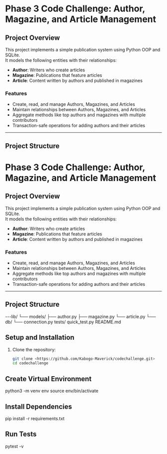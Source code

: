 # Phase 3 Code Challenge: Author, Magazine, and Article Management

## Project Overview

This project implements a simple publication system using Python OOP and SQLite.  
It models the following entities with their relationships:

- **Author**: Writers who create articles  
- **Magazine**: Publications that feature articles  
- **Article**: Content written by authors and published in magazines  

### Features

- Create, read, and manage Authors, Magazines, and Articles  
- Maintain relationships between Authors, Magazines, and Articles  
- Aggregate methods like top authors and magazines with multiple contributors  
- Transaction-safe operations for adding authors and their articles  

---

## Project Structure
# Phase 3 Code Challenge: Author, Magazine, and Article Management

## Project Overview

This project implements a simple publication system using Python OOP and SQLite.  
It models the following entities with their relationships:

- **Author**: Writers who create articles  
- **Magazine**: Publications that feature articles  
- **Article**: Content written by authors and published in magazines  

### Features

- Create, read, and manage Authors, Magazines, and Articles  
- Maintain relationships between Authors, Magazines, and Articles  
- Aggregate methods like top authors and magazines with multiple contributors  
- Transaction-safe operations for adding authors and their articles  

---

## Project Structure
---lib/
└── models/
├── author.py
├── magazine.py
└── article.py
└── db/
└── connection.py
tests/
quick_test.py
README.md

## Setup and Installation

1. Clone the repository:

   ```bash
   git clone <https://github.com/Kabogo-Maverick/codechallenge.git>
   cd codechallenge


## Create Virtual Environment
python3 -m venv env
source env/bin/activate  

## Install Dependencies
pip install -r requirements.txt

## Run Tests
pytest -v


